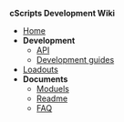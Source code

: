 **cScripts Development Wiki**
* [Home](https://github.com/7Cav/cScripts/wiki)
* **Development** 
   * [API]()
   * [Development guides](Guides)
* [Loadouts]()
* **Documents**
  * [Moduels]()
  * [Readme](https://github.com/7Cav/cScripts/blob/master/README.md)
  * [FAQ](FAQ)
